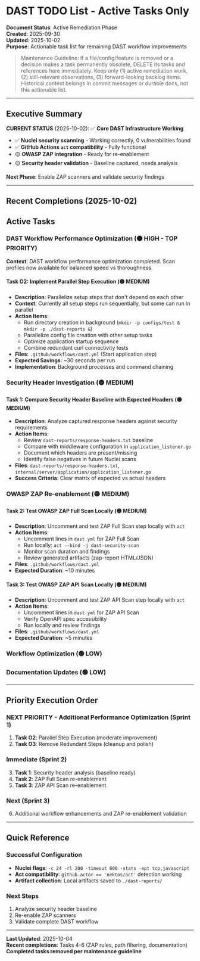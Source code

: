 # DAST TODO List - Active Tasks Only

**Document Status**: Active Remediation Phase  
**Created**: 2025-09-30  
**Updated**: 2025-10-02  
**Purpose**: Actionable task list for remaining DAST workflow improvements

> Maintenance Guideline: If a file/config/feature is removed or a decision makes a task permanently obsolete, DELETE its tasks and references here immediately. Keep only (1) active remediation work, (2) still-relevant observations, (3) forward-looking backlog items. Historical context belongs in commit messages or durable docs, not this actionable list.

---

## Executive Summary

**CURRENT STATUS** (2025-10-02): ✅ **Core DAST Infrastructure Working**

- ✅ **Nuclei security scanning** - Working correctly, 0 vulnerabilities found
- ✅ **GitHub Actions `act` compatibility** - Fully functional
- 🟡 **OWASP ZAP integration** - Ready for re-enablement
- 🟡 **Security header validation** - Baseline captured, needs analysis

**Next Phase**: Enable ZAP scanners and validate security findings

---

## Recent Completions (2025-10-02)
## Active Tasks

### DAST Workflow Performance Optimization (🟠 HIGH - TOP PRIORITY)

**Context**: DAST workflow performance optimization completed. Scan profiles now available for balanced speed vs thoroughness.

#### Task O2: Implement Parallel Step Execution (🟡 MEDIUM)
- **Description**: Parallelize setup steps that don't depend on each other
- **Context**: Currently all setup steps run sequentially, but some can run in parallel
- **Action Items**:
  - Run directory creation in background (`mkdir -p configs/test & mkdir -p ./dast-reports &`)
  - Parallelize config file creation with other setup tasks
  - Optimize application startup sequence
  - Combine redundant curl connectivity tests
- **Files**: `.github/workflows/dast.yml` (Start application step)
- **Expected Savings**: ~30 seconds per run
- **Implementation**: Background processes and command chaining



### Security Header Investigation (🟡 MEDIUM)

#### Task 1: Compare Security Header Baseline with Expected Headers (🟡 MEDIUM)
- **Description**: Analyze captured response headers against security requirements
- **Action Items**:
  - Review `dast-reports/response-headers.txt` baseline
  - Compare with middleware configuration in `application_listener.go`
  - Document which headers are present/missing
  - Identify false negatives in future Nuclei scans
- **Files**: `dast-reports/response-headers.txt`, `internal/server/application/application_listener.go`
- **Success Criteria**: Clear matrix of expected vs actual headers

### OWASP ZAP Re-enablement (🟡 MEDIUM)

#### Task 2: Test OWASP ZAP Full Scan Locally (🟡 MEDIUM)
- **Description**: Uncomment and test ZAP Full Scan step locally with `act`
- **Action Items**:
  - Uncomment lines in `dast.yml` for ZAP Full Scan
  - Run locally: `act --bind -j dast-security-scan`
  - Monitor scan duration and findings
  - Review generated artifacts (zap-report HTML/JSON)
- **Files**: `.github/workflows/dast.yml`
- **Expected Duration**: ~10 minutes

#### Task 3: Test OWASP ZAP API Scan Locally (🟡 MEDIUM)
- **Description**: Uncomment and test ZAP API Scan step locally with `act`
- **Action Items**:
  - Uncomment lines in `dast.yml` for ZAP API Scan
  - Verify OpenAPI spec accessibility
  - Run locally and review findings
- **Files**: `.github/workflows/dast.yml`
- **Expected Duration**: ~5 minutes

### Workflow Optimization (🟢 LOW)





### Documentation Updates (🟢 LOW)



---

## Priority Execution Order

### NEXT PRIORITY - Additional Performance Optimization (Sprint 1)
1. **Task O2**: Parallel Step Execution (moderate improvement)
2. **Task O3**: Remove Redundant Steps (cleanup and polish)

### Immediate (Sprint 2)
3. **Task 1**: Security header analysis (baseline ready)
4. **Task 2**: ZAP Full Scan re-enablement
5. **Task 3**: ZAP API Scan re-enablement

### Next (Sprint 3)  
6. Additional workflow enhancements and ZAP re-enablement validation

---

## Quick Reference

### Successful Configuration
- **Nuclei flags**: `-c 24 -rl 200 -timeout 600 -stats -ept tcp,javascript`
- **Act compatibility**: `github.actor == 'nektos/act'` detection working
- **Artifact collection**: Local artifacts saved to `./dast-reports/`

### Next Steps
1. Analyze security header baseline
2. Re-enable ZAP scanners  
3. Validate complete DAST workflow

---

**Last Updated**: 2025-10-04  
**Recent completions**: Tasks 4-6 (ZAP rules, path filtering, documentation)  
**Completed tasks removed per maintenance guideline**
